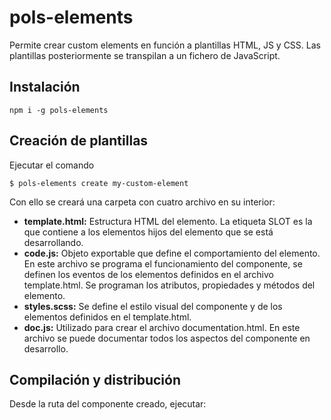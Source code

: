 # pols-elements

Permite crear custom elements en función a plantillas HTML, JS y CSS. Las plantillas posteriormente se transpilan a un fichero de JavaScript.

## Instalación

```
npm i -g pols-elements
```

## Creación de plantillas

Ejecutar el comando

```
$ pols-elements create my-custom-element
```

Con ello se creará una carpeta con cuatro archivo en su interior:

- **template.html:** Estructura HTML del elemento. La etiqueta SLOT es la que contiene a los elementos hijos del elemento que se está desarrollando.
- **code.js:** Objeto exportable que define el comportamiento del elemento. En este archivo se programa el funcionamiento del componente, se definen los eventos de los elementos definidos en el archivo template.html. Se programan los atributos, propiedades y métodos del elemento.
- **styles.scss:** Se define el estilo visual del componente y de los elementos definidos en el template.html.
- **doc.js:** Utilizado para crear el archivo documentation.html. En este archivo se puede documentar todos los aspectos del componente en desarrollo.

## Compilación y distribución

Desde la ruta del componente creado, ejecutar:
